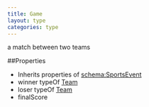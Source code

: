 ```yaml
---
title: Game
layout: type
categories: type
---
```


a match between two teams

##Properties

*   Inherits properties of [schema:SportsEvent](http://schema.org/SportsEvent)
*   winner typeOf [Team](Team)
*   loser typeOf [Team](Team)
*   finalScore
